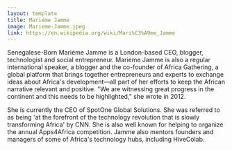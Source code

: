 ```yaml
---
layout: template
title: Mariéme Jamme
image: Marieme-Jamme.jpeg
link: https://en.wikipedia.org/wiki/Mari%C3%A9me_Jamme
---
```


Senegalese-Born Mariéme Jamme is a London-based CEO, blogger, technologist and social entrepreneur. Marieme Jamme is also a regular international speaker, a blogger and the co-founder of Africa Gathering, a global platform that brings together entrepreneurs and experts to exchange ideas about Africa's development—all part of her efforts to keep the African narrative relevant and positive. "We are witnessing great progress in the continent and this needs to be highlighted," she wrote in 2012.

She is currently the CEO of SpotOne Global Solutions. She was referred to as being 'at the forefront of the technology revolution that is slowly transforming Africa' by CNN. She is also well known for helping to organize the annual Apps4Africa competition. Jamme also mentors founders and managers of some of Africa's technology hubs, including HiveColab.

